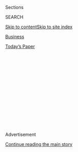 <div id="app">

<div>

<div>

<div>

<div class="NYTAppHideMasthead css-1q2w90k e1suatyy0">

<div class="section css-ui9rw0 e1suatyy2">

<div class="css-eph4ug er09x8g0">

<div class="css-6n7j50">

</div>

<span class="css-1dv1kvn">Sections</span>

<div class="css-10488qs">

<span class="css-1dv1kvn">SEARCH</span>

</div>

[Skip to content](#site-content)[Skip to site
index](#site-index)

</div>

<div id="masthead-section-label" class="css-1wr3we4 eaxe0e00">

[Business](https://www.nytimes.com/section/business)

</div>

<div class="css-10698na e1huz5gh0">

</div>

</div>

<div id="masthead-bar-one" class="section hasLinks css-15hmgas e1csuq9d3">

<div class="css-uqyvli e1csuq9d0">

</div>

<div class="css-1uqjmks e1csuq9d1">

</div>

<div class="css-9e9ivx">

[](https://myaccount.nytimes.com/auth/login?response_type=cookie&client_id=vi)

</div>

<div class="css-1bvtpon e1csuq9d2">

[Today’s
Paper](https://www.nytimes.com/section/todayspaper)

</div>

</div>

</div>

</div>

<div data-aria-hidden="false">

<div id="site-content" data-role="main">

<div>

<div class="css-1aor85t" style="opacity:0.000000001;z-index:-1;visibility:hidden">

<div class="css-1hqnpie">

<div class="css-epjblv">

<span class="css-17xtcya">[Business](/section/business)</span><span class="css-x15j1o">|</span><span class="css-fwqvlz">Samsung
Halts Galaxy Note 7 Production as Battery Problems
Linger</span>

</div>

<div class="css-k008qs">

<div class="css-1iwv8en">

<span class="css-18z7m18"></span>

<div>

</div>

</div>

<span class="css-1n6z4y">https://nyti.ms/2dMXKcd</span>

<div class="css-1705lsu">

<div class="css-4xjgmj">

<div class="css-4skfbu" data-role="toolbar" data-aria-label="Social Media Share buttons, Save button, and Comments Panel with current comment count" data-testid="share-tools">

  - 
  - 
  - 
  - 
    
    <div class="css-6n7j50">
    
    </div>

  - 

</div>

</div>

</div>

</div>

</div>

</div>

<div class="css-13pd83m">

</div>

<div id="top-wrapper" class="css-1sy8kpn">

<div id="top-slug" class="css-l9onyx">

Advertisement

</div>

[Continue reading the main
story](#after-top)

<div class="ad top-wrapper" style="text-align:center;height:100%;display:block;min-height:250px">

<div id="top" class="place-ad" data-position="top" data-size-key="top">

</div>

</div>

<div id="after-top">

</div>

</div>

<div id="sponsor-wrapper" class="css-1hyfx7x">

<div id="sponsor-slug" class="css-19vbshk">

Supported by

</div>

[Continue reading the main
story](#after-sponsor)

<div id="sponsor" class="ad sponsor-wrapper" style="text-align:center;height:100%;display:block">

</div>

<div id="after-sponsor">

</div>

</div>

<div class="css-1vkm6nb ehdk2mb0">

# Samsung Halts Galaxy Note 7 Production as Battery Problems Linger

</div>

<div class="css-79elbk" data-testid="photoviewer-wrapper">

<div class="css-z3e15g" data-testid="photoviewer-wrapper-hidden">

</div>

<div class="css-1a48zt4 ehw59r15" data-testid="photoviewer-children">

![<span class="css-16f3y1r e13ogyst0" data-aria-hidden="true">Trying out
the Galaxy Note 7 in Seoul, South Korea. Samsung’s decision came after
major mobile carriers in the United States said they would stop issuing
Note 7 devices because of safety
concerns.</span><span class="css-cnj6d5 e1z0qqy90" itemprop="copyrightHolder"><span class="css-1ly73wi e1tej78p0">Credit...</span><span><span>Kim
Hong-Ji/Reuters</span></span></span>](https://static01.nyt.com/images/2016/10/11/business/11samsung/11samsung-articleInline.jpg?quality=75&auto=webp&disable=upscale)

</div>

</div>

<div class="css-xt80pu e12qa4dv0">

<div class="css-18e8msd">

<div class="css-vp77d3 epjyd6m0">

<div class="css-1baulvz">

By <span class="css-1baulvz" itemprop="name">Daisuke Wakabayashi</span>,
[<span class="css-1baulvz" itemprop="name">Choe
Sang-Hun</span>](http://www.nytimes.com/by/choe-sang-hun) and
[<span class="css-1baulvz last-byline" itemprop="name">Vindu
Goel</span>](http://www.nytimes.com/by/vindu-goel)

</div>

</div>

  - Oct. 10,
    2016

  - 
    
    <div class="css-4xjgmj">
    
    <div class="css-d8bdto" data-role="toolbar" data-aria-label="Social Media Share buttons, Save button, and Comments Panel with current comment count" data-testid="share-tools">
    
      - 
      - 
      - 
      - 
        
        <div class="css-6n7j50">
        
        </div>
    
      - 
    
    </div>
    
    </div>

</div>

</div>

<div class="section meteredContent css-1r7ky0e" name="articleBody" itemprop="articleBody">

<div class="css-1fanzo5 StoryBodyCompanionColumn">

<div class="css-53u6y8">

In 1995, furious over quality problems with one of his company’s mobile
phones, Lee Kun-hee, the chairman of Samsung and arguably the most
famous businessman in South Korea, set a pile of 150,000 defective
phones on fire outside a factory.

The phone bonfire became a turning point for Samsung’s two-decade rise
from an electronics maker associated with inexpensive knockoffs to one
considered a leader in product quality, design and sales. But to the
company’s critics, that employee motivational moment has also served as
a wry historical foreshadowing of safety problems with one of Samsung’s
top-selling smartphones.

The company has temporarily halted production of its Galaxy Note 7, a
high-end answer to the latest iPhones from Apple, a person familiar with
the decision said on Monday. In a statement, the company also asked
retailers and telecommunication carriers to stop selling the phones
until the problem is fixed, and said “consumers with either an original
Galaxy Note 7 or replacement Galaxy Note 7 device should power down and
stop using the device.”

The phone has been blamed for at least one house fire, a burning Jeep
and several alarming moments on planes when the devices started smoking
mid-flight. The Federal Aviation Administration is so concerned that
airline passengers are routinely warned that they should not turn on or
charge the Galaxy Note 7 during a flight or stow the phone in checked
baggage. Southwest Airlines, which had to [evacuate a
plane](http://www.nytimes.com/2016/10/06/business/southwest-samsung.html "New York Times article")
on Wednesday after a Samsung phone caught fire, said the details of the
incident are still being investigated.

</div>

</div>

<div class="css-1fanzo5 StoryBodyCompanionColumn">

<div class="css-53u6y8">

The decision to stop selling the Galaxy Note 7 comes just five weeks
after Samsung said it would [recall 2.5
million](http://www.nytimes.com/2016/09/03/business/samsung-galaxy-note-battery.html "New York Times article")
of them — the largest ever in the smartphone industry — after early
reports of battery fires.

Samsung had said it believed it had identified the issue, and allowed
consumers to [trade in their
phones](http://www.nytimes.com/2016/09/20/technology/personaltech/what-to-do-if-you-have-a-samsung-galaxy-note-7.html)
for new ones. But production was halted after the four major United
States carriers said they would stop selling or replacing Galaxy Note 7
smartphones because of additional reports of fires, including with the
replacement models.

Three of Australia’s biggest telecom companies — Telstra, Optus and
Vodafone Australia — said they had stopped shipping Galaxy Note 7 phones
to customers after reports that the replacement model had caught fire in
the United States.

The company said it hoped to provide an update within a month. The
federal Consumer Product Safety Commission praised Samsung’s move and
urged consumers to stop using the phone.

The missteps by Samsung, the world’s top seller of smartphones, have
given a rare opportunity to competitors like Apple to close the gap with
the South Korean giant as the holiday shopping season approaches.

</div>

</div>

<div class="css-1fanzo5 StoryBodyCompanionColumn">

<div class="css-53u6y8">

“We believe this incident has destroyed billions of dollars of Samsung
brand value,” said Laura Martin, a technology analyst with Needham &
Company. “The consumer says, ‘Which one blows up? I’m just going to stay
away from Samsung.’”

The Galaxy Note 7 featured a higher-capacity battery to help its
increasingly sophisticated features, like an iris scanner for added
security. It also supported fast wireless charging technologies. It was
the most expensive phone offered by Samsung, putting it in direct
competition with Apple’s iPhone.

“Definitely, Apple is the biggest beneficiary” of Samsung’s problems,
said Linda Sui, a director at research firm Strategy Analytics.

</div>

</div>

![<span class="css-16f3y1r e13ogyst0">Ralph de la Vega, the vice
chairman of AT\&T, discusses the company’s announcement that it would
stop selling or replacing Galaxy Note 7 smartphones because of reports
of
fires.</span>](https://static01.nyt.com/images/2016/10/10/business/cnbc-att/cnbc-att-videoSixteenByNineJumbo1600.png)

<div class="css-1fanzo5 StoryBodyCompanionColumn">

<div class="css-53u6y8">

What’s more, Google, the company whose Android software runs on nearly
all of Samsung’s smartphones, is now pushing harder to sell its own
phones. Last week, Google unveiled the Pixel — the first smartphone that
it designed and manufactured. At the same time, aggressive smartphone
manufacturers like Huawei and Xiaomi are looking for ways to expand
beyond their footholds in China to compete with Samsung all over the
world.

It is difficult to say what the impact of the phone problems will be on
the company’s overall sales. Before the recall, the research firm
Strategy Analytics had estimated that Samsung would sell 15 million Note
7 units in 2016. But now, the firm is estimating that Samsung, with
about $180 billion in annual revenue, could lose more than $10 billion
from the ongoing troubles.

Samsung’s reputation is already taking a big hit online, according to an
analysis by Spredfast, a social media marketing firm that helps
businesses analyze chatter on Twitter and other social networks.

</div>

</div>

<div class="css-1fanzo5 StoryBodyCompanionColumn">

<div class="css-53u6y8">

Since the Note 7’s problems began to receive widespread attention,
negative Twitter messages about the device rose 450 percent compared to
the previous five and a half weeks, the company said.

“While this is itself a huge problem for Samsung, we also found a steep
186 percent rise in negative sentiment about Samsung itself,” Chris
Kerns, Spredfast’s vice president of research and insights said in a
statement. “Digging deeper, it’s clear that this is not just an isolated
issue with one product, but is, in fact, a full-blown brand crisis.”

Like many Asian companies, Samsung struggled for years to establish a
strong reputation in the West. Shortly after Apple introduced the
iPhone, Samsung went headlong into the smartphone market.

Samsung had been gaining some ground in high-end smartphones with its
latest Galaxy S phones, which have curved edges and offer a premium feel
over the company’s budget phones. When it released the Galaxy Note 7 in
August — with its 5.7-inch screen and a price tag exceeding $800 — it
was supposed to add to that momentum.

The recurring problem has led industry experts to wonder whether the
problem went beyond sloppy production and resulted from a faulty battery
or software design.

Technology companies are hardly immune to manufacturing issues. In 1994,
Intel was forced to recall its flagship Pentium chip because of a
mathematical mistake built into it. Dell recalled more than 4 million
laptop computers in 2006 because of exploding lithium ion batteries
produced by Sony. And companies like Fitibit and Microsoft have had
manufacturing problems over the years.

Companies with strong brands can withstand product quality problems.
Over a two-year span starting in 2009, Toyota recalled about 9 million
cars because of issues related to sudden, unintended acceleration. Its
chief executive appeared before Congress, and Toyota paid a $1.2 billion
fine to the Justice Department for concealing information about defects
from consumers and government officials. In 2015, Toyota was the world’s
largest automaker.

</div>

</div>

<div class="css-1fanzo5 StoryBodyCompanionColumn">

<div class="css-53u6y8">

Samsung is counting on customers like Justin Brooke of Cooper City,
Fla., whose family owns three Note 7 phones as well as Samsung
televisions and tablets, to stay loyal to the brand.

Mr. Brooke said he thinks the fire risk has been overblown. He loves the
Note 7’s big screen and pen feature, which he uses to critique websites
for his advertising training business, DMBI Online. “For me as a
business owner, it’s the most productive phone on the market,” he said.

Still, he admitted to some apprehension. He said his family never
charges the batteries on their phones to 100 percent to reduce the risk
of overheating. “Maybe we’re in denial,” he said.

He said his father asked him for a phone recommendation on Sunday night,
and he recommended another Samsung model, the S7, which has not been
implicated in the fires, or a Google Pixel phone.

</div>

</div>

</div>

<div>

</div>

<div>

</div>

<div>

</div>

<div>

<div id="bottom-wrapper" class="css-1ede5it">

<div id="bottom-slug" class="css-l9onyx">

Advertisement

</div>

[Continue reading the main
story](#after-bottom)

<div id="bottom" class="ad bottom-wrapper" style="text-align:center;height:100%;display:block;min-height:90px">

</div>

<div id="after-bottom">

</div>

</div>

</div>

</div>

</div>

## Site Index

<div>

</div>

## Site Information Navigation

  - [© <span>2020</span> <span>The New York Times
    Company</span>](https://help.nytimes.com/hc/en-us/articles/115014792127-Copyright-notice)

<!-- end list -->

  - [NYTCo](https://www.nytco.com/)
  - [Contact
    Us](https://help.nytimes.com/hc/en-us/articles/115015385887-Contact-Us)
  - [Work with us](https://www.nytco.com/careers/)
  - [Advertise](https://nytmediakit.com/)
  - [T Brand Studio](http://www.tbrandstudio.com/)
  - [Your Ad
    Choices](https://www.nytimes.com/privacy/cookie-policy#how-do-i-manage-trackers)
  - [Privacy](https://www.nytimes.com/privacy)
  - [Terms of
    Service](https://help.nytimes.com/hc/en-us/articles/115014893428-Terms-of-service)
  - [Terms of
    Sale](https://help.nytimes.com/hc/en-us/articles/115014893968-Terms-of-sale)
  - [Site
    Map](https://spiderbites.nytimes.com)
  - [Help](https://help.nytimes.com/hc/en-us)
  - [Subscriptions](https://www.nytimes.com/subscription?campaignId=37WXW)

</div>

</div>

</div>

</div>
